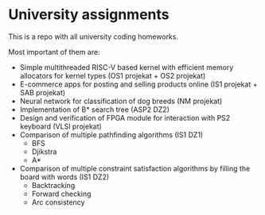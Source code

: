 # University assignments

This is a repo with all university coding homeworks.

Most important of them are:
- Simple multithreaded RISC-V based kernel with efficient 
memory allocators for kernel types (OS1 projekat + OS2 projekat)
- E-commerce apps for posting and selling products
online (IS1 projekat + SAB projekat)
- Neural network for classification of dog breeds (NM projekat)
- Implementation of B* search tree (ASP2 DZ2)
- Design and verification of FPGA module for
interaction with PS2 keyboard (VLSI projekat)
- Comparison of multiple pathfinding algorithms (IS1 DZ1)
	- BFS
	- Djikstra
	- A*
- Comparison of multiple constraint satisfaction algorithms by 
filling the board with words (IS1 DZ2)
	- Backtracking
	- Forward checking
	- Arc consistency
